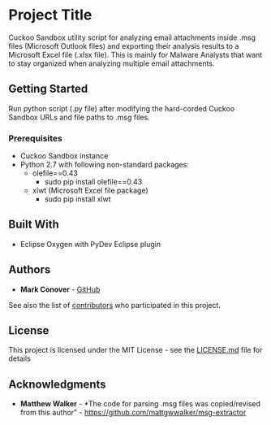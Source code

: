 # Project Title

Cuckoo Sandbox utility script for analyzing email attachments inside .msg files (Microsoft Outlook files) and exporting their analysis results to a Microsoft Excel file (.xlsx file).  This is mainly for Malware Analysts that want to stay organized when analyzing multiple email attachments.

## Getting Started

Run python script (.py file) after modifying the hard-corded Cuckoo Sandbox URLs and file paths to .msg files.

### Prerequisites

* Cuckoo Sandbox instance
* Python 2.7 with following non-standard packages:
    * olefile==0.43
        * sudo pip install olefile==0.43
    * xlwt (Microsoft Excel file package)
        * sudo pip install xlwt

## Built With

* Eclipse Oxygen with PyDev Eclipse plugin

## Authors

* **Mark Conover** - [GitHub](https://github.com/markconover)

See also the list of [contributors](https://github.com/your/project/contributors) who participated in this project.

## License

This project is licensed under the MIT License - see the [LICENSE.md](LICENSE.md) file for details

## Acknowledgments

* **Matthew Walker** - *The code for parsing .msg files was copied/revised from this author" - https://github.com/mattgwwalker/msg-extractor
